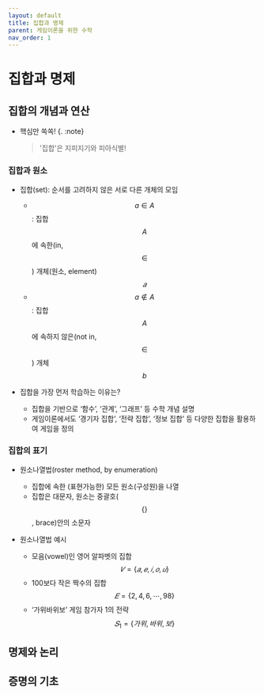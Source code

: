 ```yaml
---
layout: default
title: 집합과 명제
parent: 게임이론을 위한 수학
nav_order: 1
---
```



# 집합과 명제

## 집합의 개념과 연산
- 핵심만 쏙쏙! 
    {. :note}
	> '집합'은 지피지기와 피아식별!

### 집합과 원소
- 집합(set): 순서를 고려하지 않은 서로 다른 개체의 모임
  - $$a \in A$$: 집합 $$A$$에 속한(in, $$\in$$) 개체(원소, element) $$𝑎$$
  - $$a \notin A$$: 집합 $$A$$에 속하지 않은(not in, $$\in$$) 개체 $$b$$

- 집합을 가장 먼저 학습하는 이유는?
  - 집합을 기반으로 ‘함수’, ‘관계’, ‘그래프’ 등 수학 개념 설명
  - 게임이론에서도 ‘경기자 집합’, ‘전략 집합’, ‘정보 집합’ 등 다양한 집합을 활용하여 게임을 정의

### 집합의 표기
- 원소나열법(roster method, by enumeration)
  - 집합에 속한 (표현가능한) 모든 원소(구성원)을 나열
  - 집합은 대문자, 원소는 중괄호($$\{ \}$$, brace)안의 소문자
  
- 원소나열법 예시
  - 모음(vowel)인 영어 알파벳의 집합 $$𝑉 = \{𝑎,  𝑒,  𝑖,  𝑜,  𝑢\} $$
  - 100보다 작은 짝수의 집합 $$ 𝐸 = \{ 2,  4,  6, \cdots , 98\} $$
  - ‘가위바위보’ 게임 참가자 1의 전략 $$ 𝑆_{1} = \{가위, 바위, 보\} $$

## 명제와 논리

## 증명의 기초
